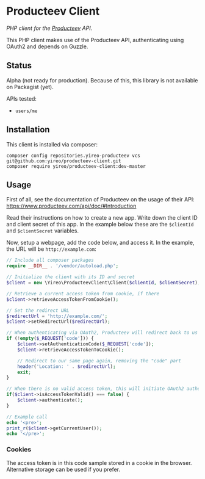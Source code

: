 # Producteev Client
*PHP client for the [Producteev](https://www.producteev.com/) API.*

This PHP client makes use of the Producteev API, authenticating using OAuth2 and depends on Guzzle.

## Status
Alpha (not ready for production). Because of this, this library is not available on Packagist (yet).

APIs tested:
- `users/me`

## Installation
This client is installed via composer:

    composer config repositories.yireo-producteev vcs git@github.com:yireo/producteev-client.git
    composer require yireo/producteev-client:dev-master

## Usage
First of all, see the documentation of Producteev on the usage of their API:
https://www.producteev.com/api/doc/#Introduction

Read their instructions on how to create a new app. Write down the client ID and client secret of this app. In the example below these are the `$clientId` and `$clientSecret` variables.

Now, setup a webpage, add the code below, and access it. In the example, the URL will be `http://example.com`:

```php
// Include all composer packages
require __DIR__ . '/vendor/autoload.php';

// Initialize the client with its ID and secret
$client = new \Yireo\ProducteevClient\Client($clientId, $clientSecret);

// Retrieve a current access token from cookie, if there
$client->retrieveAccessTokenFromCookie();

// Set the redirect URL
$redirectUrl = 'http://example.com/';
$client->setRedirectUrl($redirectUrl);

// When authenticating via OAuth2, Producteev will redirect back to us with a "code" set
if (!empty($_REQUEST['code'])) {
    $client->setAuthenticationCode($_REQUEST['code']);
    $client->retrieveAccessTokenToCookie();

    // Redirect to our same page again, removing the "code" part
    header('Location: ' . $redirectUrl);
    exit;
}

// When there is no valid access token, this will initiate OAuth2 authentication including a redirect to the Producteev webpage
if($client->isAccessTokenValid() === false) {
    $client->authenticate();
}

// Example call
echo '<pre>';
print_r($client->getCurrentUser());
echo '</pre>';
```

### Cookies
The access token is in this code sample stored in a cookie in the browser. Alternative storage can be used if you prefer.
